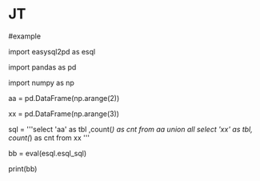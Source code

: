 # JT

#example

import easysql2pd as esql

import pandas as pd

import numpy as np



aa = pd.DataFrame(np.arange(2))

xx = pd.DataFrame(np.arange(3))

sql = '''select 'aa' as tbl ,count(*) as cnt from aa 
        union all 
        select 'xx' as tbl, count(*) as cnt from xx '''


bb = eval(esql.esql_sql)

print(bb)

